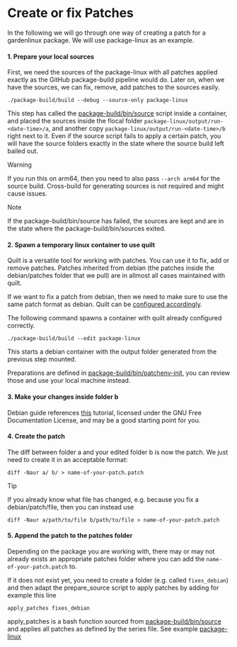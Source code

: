# Create or fix Patches

In the following we will go through one way of creating a patch for a gardenlinux package. 
We will use package-linux as an example.

#### 1. Prepare your local sources

First, we need the sources of the package-linux with all patches applied exactly as the GitHub package-build pipeline would do. 
Later on, when we have the sources, we can fix, remove, add patches to the sources easily. 


```
./package-build/build --debug --source-only package-linux
```
This step has called the [package-build/bin/source](https://github.com/gardenlinux/package-build/blob/main/bin/source) script inside a container, and placed the sources inside the flocal folder `package-linux/output/run-<date-time>/a`, and another copy `package-linux/output/run-<date-time>/b` right next to it. Even if the source script fails to apply a certain patch, you will have the source folders exactly in the state where the source build left bailed out. 


> [!Warning]
> If you run this on arm64, then you need to also pass `--arch arm64` for the source build. Cross-build for generating sources is not required and might cause issues.

> [!Note]
> If the package-build/bin/source has failed, the sources are kept and are in the state where the package-build/bin/sources exited. 

#### 2. Spawn a temporary linux container to use quilt 

Quilt is a versatile tool for working with patches. You can use it to fix, add or remove patches. 
Patches inherited from debian (the patches inside the debian/patches folder that we pull) are in allmost all cases maintained with quilt.

If we want to fix a patch from debian, then we need to make sure to use the same patch format as debian. Quilt can be [configured accordingly](https://wiki.debian.org/UsingQuilt#Using_quilt_with_Debian_source_packages). 

The following command spawns a container with quilt already configured correctly.


```
./package-build/build --edit package-linux
```

This starts a debian container with the output folder generated from the previous step mounted. 

Preparations are defined in [package-build/bin/patchenv-init](https://github.com/gardenlinux/package-build/blob/main/bin/patchenv-init),
you can review those and use your local machine instead. 

#### 3. Make your changes inside folder b 
Debian guide references [this](http://www.shakthimaan.com/downloads/glv/quilt-tutorial/quilt-doc.pdf) tutorial, licensed under the GNU Free Documentation License, and may be a good starting point for you. 


#### 4. Create the patch 

The diff between folder a and your edited folder b is now the patch. We just need to create it in an acceptable format:

```
diff -Naur a/ b/ > name-of-your-patch.patch 
```

> [!Tip]
> If you already know what file has changed, e.g. because you fix a debian/patch/file, then you can instead use
> ```
> diff -Naur a/path/to/file b/path/to/file > name-of-your-patch.patch 
> ```

#### 5. Append the patch to the patches folder

Depending on the package you are working with, there may or may not already exists an appropriate patches folder where you can add the `name-of-your-patch.patch` to.

If it does not exist yet, you need to create a folder (e.g. called `fixes_debian`) and then adapt the prepare_source script to apply patches by adding for example this line
```
apply_patches fixes_debian
```

apply_patches is a bash function sourced from [package-build/bin/source](https://github.com/gardenlinux/package-build/blob/main/bin/source) and applies all patches as defined by the series file. 
See example [package-linux](https://github.com/gardenlinux/package-linux/blob/18baefb947b6fb3a4abaa9c58b6a42be3117e6dd/prepare_source#L30C1-L30C27)


